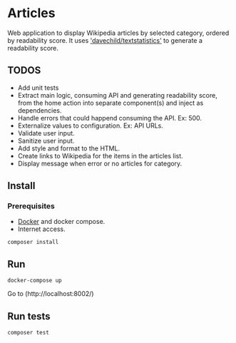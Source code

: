 # Articles
Web application to display Wikipedia articles by selected category, ordered by readability score.
It uses ['davechild/textstatistics'](https://github.com/DaveChild/Text-Statistics) to generate a readability score.

## TODOS
- Add unit tests
- Extract main logic, consuming API and generating readability score, from the home action into separate component(s) and inject as dependencies.
- Handle errors that could happend consuming the API. Ex: 500.
- Externalize values to configuration. Ex: API URLs.
- Validate user input.
- Sanitize user input.
- Add style and format to the HTML.
- Create links to Wikipedia for the items in the articles list.
- Display message when error or no articles for category.

## Install

### Prerequisites
- [Docker](https://www.docker.com/products/docker-desktop) and docker compose.
- Internet access.

`composer install`


## Run

`docker-compose up`

Go to (http://localhost:8002/)

## Run tests

`composer test`


